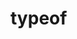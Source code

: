 <!--
 * @Author: tangdaoyong
 * @Date: 2020-12-30 10:17:07
 * @LastEditors: tangdaoyong
 * @LastEditTime: 2020-12-30 10:17:22
 * @Description: typeof
-->
# typeof